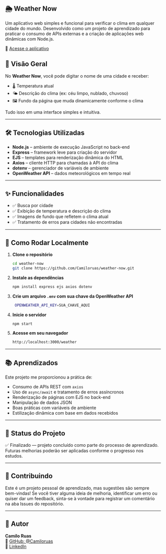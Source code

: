 ## 🌦️ Weather Now

Um aplicativo web simples e funcional para verificar o clima em qualquer cidade do mundo. Desenvolvido como um projeto de aprendizado para praticar o consumo de APIs externas e a criação de aplicações web dinâmicas com Node.js.

🔗 [Acesse o aplicativo](https://thawing-basin-71658-407b69e3d106.herokuapp.com)

## 📸 Visão Geral

No **Weather Now**, você pode digitar o nome de uma cidade e receber:

- 🌡️ Temperatura atual  
- 🌤️ Descrição do clima (ex: céu limpo, nublado, chuvoso)  
- 🖼️ Fundo da página que muda dinamicamente conforme o clima

Tudo isso em uma interface simples e intuitiva.

---

## 🛠️ Tecnologias Utilizadas

- **Node.js** – ambiente de execução JavaScript no back-end  
- **Express** – framework leve para criação do servidor  
- **EJS** – templates para renderização dinâmica do HTML  
- **Axios** – cliente HTTP para chamadas à API do clima  
- **dotenv** – gerenciador de variáveis de ambiente  
- **OpenWeather API** – dados meteorológicos em tempo real

---

## ✨ Funcionalidades

- ✅ Busca por cidade
- ✅ Exibição de temperatura e descrição do clima
- ✅ Imagens de fundo que refletem o clima atual
- ✅ Tratamento de erros para cidades não encontradas

---


## 🚀 Como Rodar Localmente

1. **Clone o repositório**

   ```bash
   cd weather-now
   git clone https://github.com/Camiloruas/weather-now.git
   ```



2. **Instale as dependências**
   ```bash
   npm install express ejs axios dotenv
   ```


3. **Crie um arquivo `.env` com sua chave da OpenWeather API**
   ```bash
    OPENWEATHER_API_KEY=SUA_CHAVE_AQUI
    ```

4. **Inicie o servidor**

   ```bash
   npm start
   ```

5. **Acesse em seu navegador**

   ```bash
   http://localhost:3000/weather
   ```

---

## 📚 Aprendizados

Este projeto me proporcionou a prática de:

- Consumo de APIs REST com `axios`
- Uso de `async/await` e tratamento de erros assíncronos
- Renderização de páginas com EJS no back-end
- Manipulação de dados JSON
- Boas práticas com variáveis de ambiente
- Estilização dinâmica com base em dados recebidos

---

## 📌 Status do Projeto

✅ Finalizado — projeto concluído como parte do processo de aprendizado. Futuras melhorias poderão ser aplicadas conforme o progresso nos estudos.

---

## 🤝 Contribuindo

Este é um projeto pessoal de aprendizado, mas sugestões são sempre bem-vindas!
Se você tiver alguma ideia de melhoria, identificar um erro ou quiser dar um feedback, sinta-se à vontade para registrar um comentário na aba Issues do repositório.

---

## 👤 Autor

**Camilo Ruas**  
🔗 [GitHub: @Camiloruas](https://github.com/Camiloruas)  
🔗 [LinkedIn](https://www.linkedin.com/in/camilo-ruas-3a2a6425/)